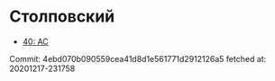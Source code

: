 # Столповский
- [40: AC](40.md)

Commit: 4ebd070b090559cea41d8d1e561771d2912126a5
 fetched at: 20201217-231758
